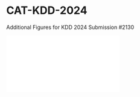 # CAT-KDD-2024
Additional Figures for KDD 2024 Submission #2130

![Figure 1:](./airbnb_shape_functions.pdf)
